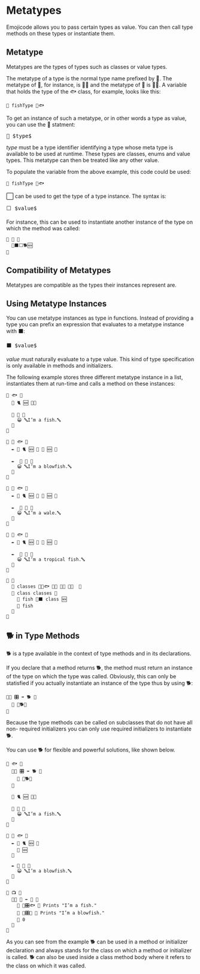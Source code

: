 # Metatypes

Emojicode allows you to pass certain types as value. You can then call
type methods on these types or instantiate them.

## Metatype

Metatypes are the types of types such as classes or value types.

The metatype of a type is the normal type name prefixed by 🔳. The metatype
of 🔡, for instance, is 🔳🔡 and the metatype of 🚂 is 🔳🚂. A variable that
holds the type of the 🐟 class, for example, looks like this:

```
🍰 fishType 🔳🐟
```

To get an instance of such a metatype, or in other words a type as value, you
can use the 🔳 statment:

<pre class="syntax">
🔳 $type$
</pre>

*type* must be a type identifier identifying a type whose meta type is available
to be used at runtime. These types are classes, enums and value types. This
metatype can then be treated like any other value.

To populate the variable from the above example, this code could be used:

```
🍮 fishType 🔳🐟
```

⬜️ can be used to get the type of a type instance. The syntax is:

<pre class="syntax">
⬜️ $value$
</pre>

For instance, this can be used to instantiate another instance of the type on
which the method was called:

```
🐖 🦄 🍇
  🔷⬛️⬜️🐕🆕
🍉
```

## Compatibility of Metatypes

Metatypes are compatible as the types their instances represent are.

## Using Metatype Instances

You can use metatype instances as type in functions. Instead of providing a type
you can prefix an expression that evaluates to a metatype instance with ⬛️:

<pre class="syntax">
⬛️ $value$
</pre>

*value* must naturally evaluate to a type value. This kind of type
specification is only available in methods and initializers.

The following example stores three different metatype instance in a list,
instantiates them at run-time and calls a method on these instances:

```
🐇 🐟 🍇
  🔑 🐈 🆕 🍇🍉

  🐖 🙋 🍇
    😀 🔤I’m a fish.🔤
  🍉
🍉

🐇 🐡 🐟 🍇
  ✒️ 🔑 🐈 🆕 🍇 🐐 🆕 🍉

  ✒️  🐖 🙋 🍇
    😀 🔤I’m a blowfish.🔤
  🍉
🍉

🐇 🐋 🐟 🍇
  ✒️ 🔑 🐈 🆕 🍇 🐐 🆕 🍉

  ✒️  🐖 🙋 🍇
    😀 🔤I’m a wale.🔤
  🍉
🍉

🐇 🐠 🐟 🍇
  ✒️ 🔑 🐈 🆕 🍇 🐐 🆕 🍉

  ✒️  🐖 🙋 🍇
    😀 🔤I’m a tropical fish.🔤
  🍉
🍉

🏁 🍇
  🍦 classes 🍨🔳🐟 🔳🐡 🔳🐋 🔳🐠  🍆
  🔂 class classes 🍇
    🍦 fish 🔷⬛️ class 🆕
    🙋 fish
  🍉
🍉
```

## 🐕 in Type Methods

🐕 is a type available in the context of type methods and in its declarations.

If you declare that a method returns 🐕, the method must return an instance
of the type on which the type was called. Obviously, this can only be statisfied
if you actually instantiate an instance of the type thus by using 🐕:

```
🐇🐖 🎛 ➡️ 🐕 🍇
  🍎 🔷🐕🆕
🍉
```

Because the type methods can be called on subclasses that do not have all non-
required initializers you can only use required initializers to instantiate 🐕.

You can use 🐕 for flexible and powerful solutions, like shown below.

```
🐇 🐟 🍇
  🐇🐖 🎛 ➡️ 🐕 🍇
    🍎 🔷🐕🆕
  🍉

  🔑 🐈 🆕 🍇🍉

  🐖 🙋 🍇
    😀 🔤I’m a fish.🔤
  🍉
🍉

🐇 🐡 🐟 🍇
  ✒️ 🔑 🐈 🆕 🍇
    🐐 🆕
  🍉

  ✒️ 🐖 🙋 🍇
    😀 🔤I’m a blowfish.🔤
  🍉
🍉

🐇 📺 🍇
  🐇🐖 🏁 ➡️ 🚂 🍇
    🙋 🍩🎛🐟 👴 Prints "I’m a fish."
    🙋 🍩🎛🐡 👴 Prints "I’m a blowfish."
    🍎 0
  🍉
🍉
```

As you can see from the example 🐕 can be used in a method or initializer
declaration and always stands for the class on which a method or initializer is
called. 🐕 can also be used inside a class method body where it refers to the
class on which it was called.
